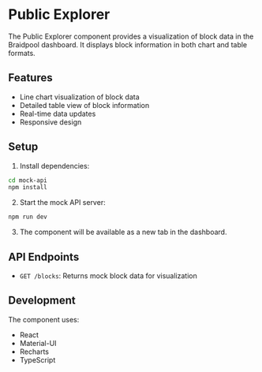 # Public Explorer

The Public Explorer component provides a visualization of block data in the Braidpool dashboard. It displays block information in both chart and table formats.

## Features

- Line chart visualization of block data
- Detailed table view of block information
- Real-time data updates
- Responsive design

## Setup

1. Install dependencies:

```bash
cd mock-api
npm install
```

2. Start the mock API server:

```bash
npm run dev
```

3. The component will be available as a new tab in the dashboard.

## API Endpoints

- `GET /blocks`: Returns mock block data for visualization

## Development

The component uses:

- React
- Material-UI
- Recharts
- TypeScript
